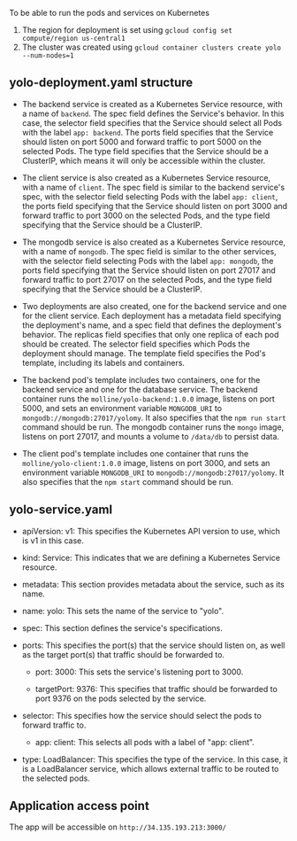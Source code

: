 To be able to run the pods and services on Kubernetes
1. The region for deployment is set using `gcloud config set compute/region us-central1`
2. The cluster was created using `gcloud container clusters create yolo --num-nodes=1`

 ## yolo-deployment.yaml structure
 - The backend service is created as a Kubernetes Service resource, with a name of `backend`. The spec field defines the Service's behavior. In this case, the selector field specifies that the Service should select all Pods with the label `app: backend`. The ports field specifies that the Service should listen on port 5000 and forward traffic to port 5000 on the selected Pods. The type field specifies that the Service should be a ClusterIP, which means it will only be accessible within the cluster.

- The client service is also created as a Kubernetes Service resource, with a name of `client`. The spec field is similar to the backend service's spec, with the selector field selecting Pods with the label `app: client`, the ports field specifying that the Service should listen on port 3000 and forward traffic to port 3000 on the selected Pods, and the type field specifying that the Service should be a ClusterIP.

- The mongodb service is also created as a Kubernetes Service resource, with a name of `mongodb`. The spec field is similar to the other services, with the selector field selecting Pods with the label `app: mongodb`, the ports field specifying that the Service should listen on port 27017 and forward traffic to port 27017 on the selected Pods, and the type field specifying that the Service should be a ClusterIP.

- Two deployments are also created, one for the backend service and one for the client service. Each deployment has a metadata field specifying the deployment's name, and a spec field that defines the deployment's behavior. The replicas field specifies that only one replica of each pod should be created. The selector field specifies which Pods the deployment should manage. The template field specifies the Pod's template, including its labels and containers.

- The backend pod's template includes two containers, one for the backend service and one for the database service. The backend container runs the `molline/yolo-backend:1.0.0` image, listens on port 5000, and sets an environment variable `MONGODB_URI` to `mongodb://mongodb:27017/yolomy`. It also specifies that the `npm run start` command should be run. The mongodb container runs the `mongo` image, listens on port 27017, and mounts a volume to `/data/db` to persist data.

- The client pod's template includes one container that runs the `molline/yolo-client:1.0.0` image, listens on port 3000, and sets an environment variable `MONGODB_URI` to `mongodb://mongodb:27017/yolomy`. It also specifies that the `npm start` command should be run.

## yolo-service.yaml
- apiVersion: v1: This specifies the Kubernetes API version to use, which is v1 in this case.

- kind: Service: This indicates that we are defining a Kubernetes Service resource.

- metadata: This section provides metadata about the service, such as its name.

- name: yolo: This sets the name of the service to "yolo".

- spec: This section defines the service's specifications.

- ports: This specifies the port(s) that the service should listen on, as well as the target port(s) that traffic should be forwarded to.

    - port: 3000: This sets the service's listening port to 3000.

    - targetPort: 9376: This specifies that traffic should be forwarded to port 9376 on the pods selected by the service.

- selector: This specifies how the service should select the pods to forward traffic to.

    - app: client: This selects all pods with a label of "app: client".

- type: LoadBalancer: This specifies the type of the service. In this case, it is a LoadBalancer service, which allows external traffic to be routed to the selected pods.
## Application access point
The app will be accessible on `http://34.135.193.213:3000/`
